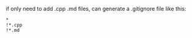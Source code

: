 if only need to add .cpp .md files, can generate a .gitignore file like this:
```
*
!*.cpp
!*.md
```
